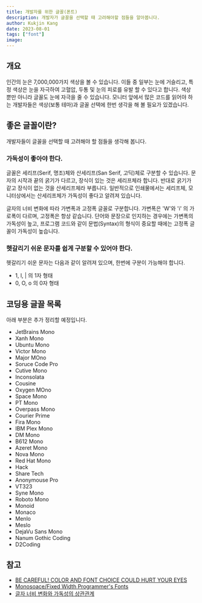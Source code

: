 ```yaml
---
title: 개발자를 위한 글꼴(폰트)
description: 개발자가 글꼴을 선택할 때 고려해야할 점들을 알아봅니다.
author: Kukjin Kang
date: 2023-08-01
tags: ["font"]
image:
---
```



## 개요

인간의 눈은 7,000,000가지 색상을 볼 수 있습니다. 이들 중 일부는 눈에 거슬리고,
특정 색상은 눈을 자극하여 고혈압, 두통 및 눈의 피로를 유발 할 수 있다고 합니다.
색상 뿐만 아니라 글꼴도 눈에 자극을 줄 수 있습니다. 모니터 앞에서 많은 코드를
읽어야 하는 개발자들은 색상(보통 테마)과 글꼴 선택에 한번 생각을 해 볼 필요가
있겠습니다.


## 좋은 글꼴이란?

개발자들이 글꼴을 선택할 때 고려해야 할 점들을 생각해 봅니다.

### 가독성이 좋아야 한다.

글꼴은 세리프(Serif, 명조)체와 산세리프(San Serif, 고딕)체로 구분할 수 있습니다.
문자의 시작과 끝의 굵기가 다르고, 장식이 있는 것은 세리프체라 합니다. 반대로 굵기가
같고 장식이 없는 것을 산세리프체라 부릅니다. 일반적으로 인쇄물에서는 세리프체,
모니터상에서는 산세리프체가 가독성이 좋다고 알려져 있습니다.

글자의 너비 변화에 따라 가변폭과 고정폭 글꼴로 구분합니다. 가변폭은 'W'와 'i'
의 가로폭이 다르며, 고정폭은 항상 같습니다. 단어와 문장으로 인지하는 경우에는
가변폭의 가독성이 높고, 프로그램 코드와 같이 문법(Syntax)의 형식이 중요할 때에는
고정폭 글꼴이 가독성이 높습니다.

### 헷갈리기 쉬운 문자를 쉽게 구분할 수 있어야 한다.

헷갈리기 쉬운 문자는 다음과 같이 알려져 있으며, 한번에 구분이 가능해야 합니다.

- 1, l, | 의 1자 형태
- 0, O, o 의 0자 형태

## 코딩용 글끌 목록

아래 부분은 추가 정리할 예정입니다.

- JetBrains Mono
- Xanh Mono
- Ubuntu Mono
- Victor Mono
- Major MOno
- Soruce Code Pro
- Cutive Mono
- Inconsolata
- Cousine
- Oxygen MOno
- Space Mono
- PT Mono
- Overpass Mono
- Courier Prime
- Fira Mono
- IBM Plex Mono
- DM Mono
- B612 Mono
- Azeret Mono
- Nova Mono
- Red Hat Mono
- Hack
- Share Tech
- Anonymouse Pro
- VT323
- Syne Mono
- Roboto Mono
- Monoid
- Monaco
- Menlo
- Meslo
- DejaVu Sans Mono
- Nanum Gothic Coding
- D2Coding

## 참고

- [BE CAREFUL! COLOR AND FONT CHOICE COULD HURT YOUR EYES](https://www.essilorusa.com/newsroom/be-careful-color-and-font-choice-could-hurt-your-eyes)
- [Monosoace/Fixed Width Programmer's Fonts](https://www.lowing.org/fonts/)
- [글자 너비 변화와 가독성의 상관관계](http://koreantypography.org/wp-content/uploads/thesis/kst_j3_2.pdf)
